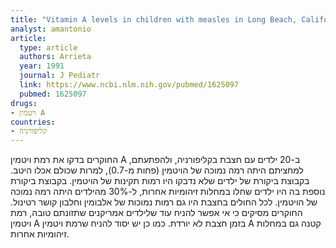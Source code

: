 ```yaml
---
title: "Vitamin A levels in children with measles in Long Beach, California"
analyst: amantonio
article:
  type: article
  authors: Arrieta
  year: 1991
  journal: J Pediatr
  link: https://www.ncbi.nlm.nih.gov/pubmed/1625097
  pubmed: 1625097
drugs:
- ויטמין A
countries:
- קליפורניה
---
```


החוקרים בדקו את רמת ויטמין A ב-20 ילדים עם חצבת בקליפורניה, ולהפתעתם, למחציתם היתה רמה נמוכה של הויטמין (פחות מ-0.7), למרות שכולם אכלו היטב. בקבוצת ביקורת של ילדים שלא נדבקו היו רמות תקינות של הויטמין. בקבוצת ביקורת נוספת בה היו ילדים שחלו במחלות זיהומיות אחרות, ל-30% מהילדים היתה רמה נמוכה של הויטמין. לכל החולים בחצבת היו גם רמות נמוכות של אלבומין וחלבון קושר רטינול.
החוקרים מסיקים כי אי אפשר להניח עוד שלילדים אמריקנים שתזונתם טובה, רמת ויטמין A בזמן חצבת לא יורדת. כמו כן יש יסוד להניח שרמת ויטמין A קטנה גם במחלות זיהומיות אחרות.
